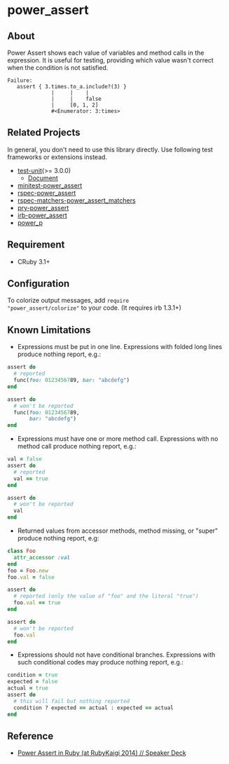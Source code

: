 # power_assert
## About
Power Assert shows each value of variables and method calls in the expression.
It is useful for testing, providing which value wasn't correct when the condition is not satisfied.

    Failure:
       assert { 3.times.to_a.include?(3) }
                  |     |    |
                  |     |    false
                  |     [0, 1, 2]
                  #<Enumerator: 3:times>

## Related Projects
In general, you don't need to use this library directly.
Use following test frameworks or extensions instead.

* [test-unit](https://github.com/test-unit/test-unit)(>= 3.0.0)
  * [Document](http://test-unit.github.io/test-unit/en/Test/Unit/Assertions.html#assert-instance_method)
* [minitest-power_assert](https://github.com/hsbt/minitest-power_assert)
* [rspec-power_assert](https://github.com/joker1007/rspec-power_assert)
* [rspec-matchers-power_assert_matchers](https://github.com/kachick/rspec-matchers-power_assert_matchers)
* [pry-power_assert](https://github.com/yui-knk/pry-power_assert)
* [irb-power_assert](https://github.com/kachick/irb-power_assert)
* [power_p](https://github.com/k-tsj/power_p)

## Requirement
* CRuby 3.1+

## Configuration
To colorize output messages, add <code>require "power_assert/colorize"</code> to your code.
(It requires irb 1.3.1+)

## Known Limitations
* Expressions must be put in one line. Expressions with folded long lines produce nothing report, e.g.:

```ruby
assert do
  # reported
  func(foo: 0123456789, bar: "abcdefg")
end

assert do
  # won't be reported
  func(foo: 0123456789,
       bar: "abcdefg")
end
```

* Expressions must have one or more method call. Expressions with no method call produce nothing report, e.g.:

```ruby
val = false
assert do
  # reported
  val == true
end

assert do
  # won't be reported
  val
end
```

* Returned values from accessor methods, method missing, or "super" produce nothing report, e.g:

```ruby
class Foo
  attr_accessor :val
end
foo = Foo.new
foo.val = false

assert do
  # reported (only the value of "foo" and the literal "true")
  foo.val == true
end

assert do
  # won't be reported
  foo.val
end
```

* Expressions should not have conditional branches. Expressions with such conditional codes may produce nothing report, e.g.:

```ruby
condition = true
expected = false
actual = true
assert do
  # this will fail but nothing reported
  condition ? expected == actual : expected == actual
end
```

## Reference
* [Power Assert in Ruby (at RubyKaigi 2014) // Speaker Deck](https://speakerdeck.com/k_tsj/power-assert-in-ruby)
